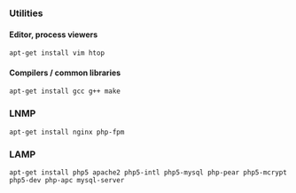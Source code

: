 ### Utilities

#### Editor, process viewers
    apt-get install vim htop 

#### Compilers / common libraries
    apt-get install gcc g++ make

### LNMP

    apt-get install nginx php-fpm

### LAMP

    apt-get install php5 apache2 php5-intl php5-mysql php-pear php5-mcrypt php5-dev php-apc mysql-server 





